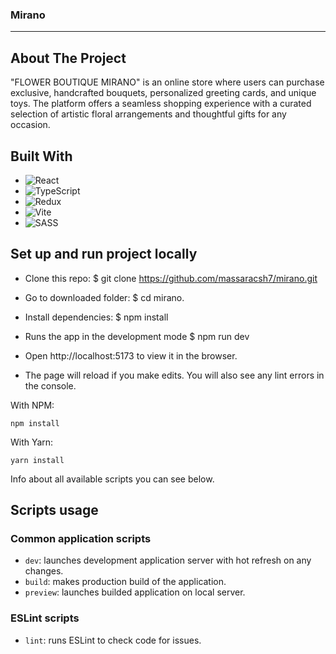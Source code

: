 ### Mirano ###

***************************

## About The Project

"FLOWER BOUTIQUE MIRANO" is an online store where users can purchase exclusive, handcrafted bouquets, personalized greeting cards, and unique toys. The platform offers a seamless shopping experience with a curated selection of artistic floral arrangements and thoughtful gifts for any occasion.

## Built With

- ![React](https://img.shields.io/badge/react-%2320232a.svg?style=for-the-badge&logo=react&logoColor=%2361DAFB)
- ![TypeScript](https://img.shields.io/badge/typescript-%23007ACC.svg?style=for-the-badge&logo=typescript&logoColor=white)
- ![Redux](https://img.shields.io/badge/redux-%23593d88.svg?style=for-the-badge&logo=redux&logoColor=white)
- ![Vite](https://img.shields.io/badge/vite-%23646CFF.svg?style=for-the-badge&logo=vite&logoColor=white)
- ![SASS](https://img.shields.io/badge/SASS-hotpink.svg?style=for-the-badge&logo=SASS&logoColor=white)


## Set up and run project locally

* Clone this repo: $ git clone https://github.com/massaracsh7/mirano.git

* Go to downloaded folder: $ cd mirano.

* Install dependencies: $ npm install

* Runs the app in the development mode $ npm run dev

* Open http://localhost:5173 to view it in the browser.

* The page will reload if you make edits. You will also see any lint errors in the console.

With NPM:

```
npm install
```

With Yarn:

```
yarn install
```
Info about all available scripts you can see below.

## Scripts usage

### Common application scripts

- `dev`: launches development application server with hot refresh on any changes.
- `build`: makes production build of the application.
- `preview`: launches builded application on local server.

### ESLint scripts

- `lint`: runs ESLint to check code for issues.

